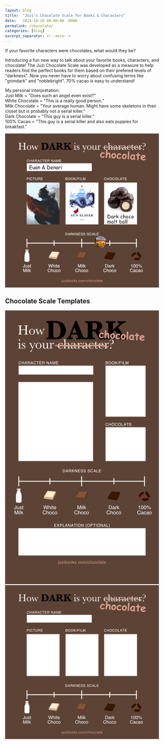 ```yaml
---
layout: blog
title:  "Juzi's Chocolate Scale for Books & Characters"
date:   2024-10-20 00:00:00 -0000
permalink: /chocolate/
categories: [blog]
excerpt_separator: <!--more-->
---
```


If your favorite characters were chocolates, what would they be?
<!--more-->

Introducing a fun new way to talk about your favorite books, characters, and chocolate! The Juzi Chocolate Scale was developed as a measure to help readers find the perfect books for them based on their prefered levels of "darkness". Now you never have to worry about confusing terms like "grimdark" and "noblebright". 70% cacao is easy to understand!

My personal interpretation:  
Just Milk = "Does such an angel even exist?"  
White Chocolate = "This is a really good person."  
Milk Chocolate = "Your average human. Might have some skeletons in their closet but is probably not a serial killer."  
Dark Chocolate = "This guy is a serial killer."  
100% Cacao = "This guy is a serial killer and also eats puppies for breakfast."


![Juzi Chocolate Scale Euan & Denari from Sun Slayer](/img/goodies/choco-scale-euan.jpg)

## Chocolate Scale Templates
![Juzi Chocolate Scale Vertical](/img/goodies/choco-scale-story.jpg)
![Juzi Chocolate Scale Square](/img/goodies/choco-scale-square.jpg)


